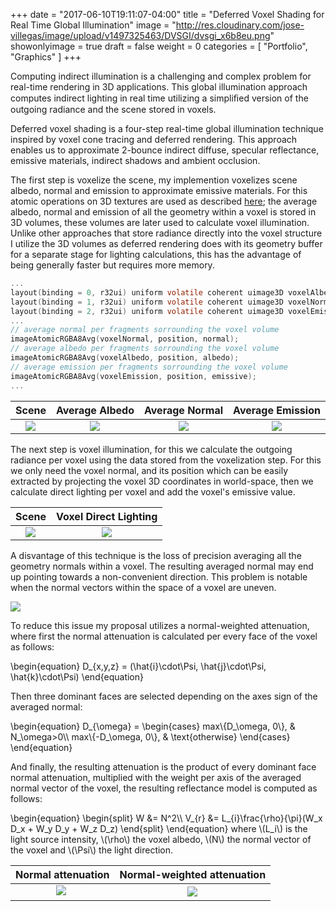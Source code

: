 +++
date = "2017-06-10T19:11:07-04:00"
title = "Deferred Voxel Shading for Real Time Global Illumination"
image = "http://res.cloudinary.com/jose-villegas/image/upload/v1497325463/DVSGI/dvsgi_x6b8eu.png"
showonlyimage = true
draft = false
weight = 0
categories = [ "Portfolio", "Graphics" ]
+++

Computing indirect illumination is a challenging and complex problem for real-time rendering in 3D applications. This global illumination approach computes indirect lighting in real time utilizing a simpliﬁed version of the outgoing radiance and the scene stored in voxels.
<!--more-->

Deferred voxel shading is a four-step real-time global illumination technique inspired by voxel cone tracing and deferred rendering. This approach enables us to approximate 2-bounce indirect diffuse, specular reflectance, emissive materials, indirect shadows and ambient occlusion.

The first step is voxelize the scene, my implemention voxelizes scene albedo, normal and emission to approximate emissive materials. For this atomic operations on 3D textures are used as described [here](https://www.seas.upenn.edu/~pcozzi/OpenGLInsights/OpenGLInsights-SparseVoxelization.pdf); the average albedo, normal and emission of all the geometry within a voxel is stored in 3D volumes, these volumes are later used to calculate voxel illumination. Unlike other approaches that store radiance directly into the voxel structure I utilize the 3D volumes as deferred rendering does with its geometry buffer for a separate stage for lighting calculations, this has the advantage of being generally faster but requires more memory.

```c
...
layout(binding = 0, r32ui) uniform volatile coherent uimage3D voxelAlbedo;
layout(binding = 1, r32ui) uniform volatile coherent uimage3D voxelNormal;
layout(binding = 2, r32ui) uniform volatile coherent uimage3D voxelEmission;
...
// average normal per fragments sorrounding the voxel volume
imageAtomicRGBA8Avg(voxelNormal, position, normal);
// average albedo per fragments sorrounding the voxel volume
imageAtomicRGBA8Avg(voxelAlbedo, position, albedo);
// average emission per fragments sorrounding the voxel volume
imageAtomicRGBA8Avg(voxelEmission, position, emissive);
...
```

Scene | Average Albedo | Average Normal | Average Emission
:-:|:-:|:-:|:-:
![](http://res.cloudinary.com/jose-villegas/image/upload/c_scale,w_195/v1497323827/DVSGI/scene_culelk.png)|![](http://res.cloudinary.com/jose-villegas/image/upload/c_scale,w_195/v1497323820/DVSGI/v_albedo_qtc4ov.png)|![](http://res.cloudinary.com/jose-villegas/image/upload/c_scale,w_195/v1497323804/DVSGI/v_normal_ryzmrh.png)|![](http://res.cloudinary.com/jose-villegas/image/upload/c_scale,w_195/v1497323828/DVSGI/v_emission_aibyaf.png)

The next step is voxel illumination, for this we calculate the outgoing radiance per voxel using the data stored from the voxelization step. For this we only need the voxel normal, and its position which can be easily extracted by projecting the voxel 3D coordinates in world-space, then we calculate direct lighting per voxel and add the voxel's emissive value.

Scene | Voxel Direct Lighting
:-:|:-:
![](http://res.cloudinary.com/jose-villegas/image/upload/c_scale,w_195/v1497323827/DVSGI/scene_culelk.png)|![](http://res.cloudinary.com/jose-villegas/image/upload/c_scale,w_195/v1497323829/DVSGI/v_direct_vrnajc.png)

A disvantage of this technique is the loss of precision averaging all the geometry normals within a voxel. The resulting averaged normal may end up pointing towards a non-convenient direction. This problem is notable when the normal vectors within the space of a voxel are uneven.

![](http://res.cloudinary.com/jose-villegas/image/upload/v1497413810/DVSGI/uneven_normals_n3klcb.svg)

To reduce this issue my proposal utilizes a normal-weighted attenuation, where first the normal attenuation is calculated per every face of the voxel as follows:

\begin{equation}
D_\{x,y,z\} = (\hat{i}\cdot\Psi, \hat{j}\cdot\Psi, \hat{k}\cdot\Psi)
\end{equation}

Then three dominant faces are selected depending on the axes sign of the averaged normal:

\begin{equation}
D_{\omega} =
\begin{cases}
max\\{D\_\omega, 0\\}, & N\_\omega>0\\\ 
max\\{-D\_\omega, 0\\}, & \text{otherwise}
\end{cases}
\end{equation}

And finally, the resulting attenuation is the product of every dominant face normal attenuation, multiplied with the weight per axis of the averaged normal vector of the voxel, the resulting reflectance model is computed as follows:

\begin{equation}
\begin{split}
W &= N^2\\\ 
V_\{r\} &= L\_\{i\}\frac{\rho}{\pi}(W_x D_x + W_y D_y + W_z D_z)
\end{split}
\end{equation}
where \\(L_i\\) is the light source intensity, \\(\rho\\) the voxel albedo, \\(N\\) the normal vector of the voxel and \\(\Psi\\) the light direction.

Normal attenuation | Normal-weighted attenuation
:-:|:-:
![](http://res.cloudinary.com/jose-villegas/image/upload/c_scale,w_450/v1497414410/DVSGI/shading_standard_e7vzft.png)&nbsp;|![](http://res.cloudinary.com/jose-villegas/image/upload/c_scale,w_450/v1497414410/DVSGI/shading_directional_uwyxxw.png)
